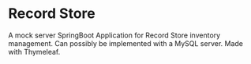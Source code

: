 # Record Store

A mock server SpringBoot Application for Record Store inventory management. Can possibly be implemented with a MySQL server. Made with Thymeleaf.
